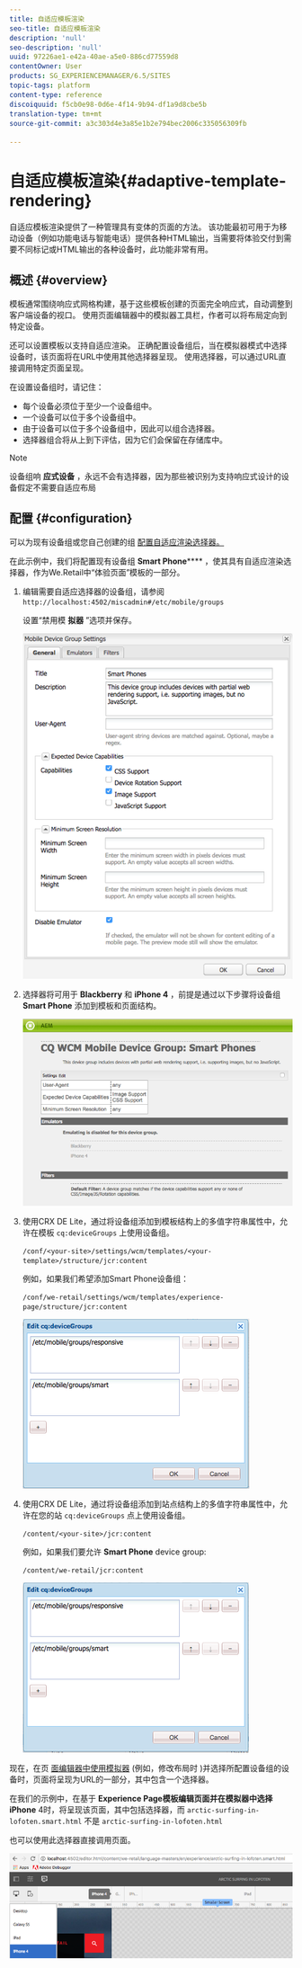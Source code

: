 ```yaml
---
title: 自适应模板渲染
seo-title: 自适应模板渲染
description: 'null'
seo-description: 'null'
uuid: 97226ae1-e42a-40ae-a5e0-886cd77559d8
contentOwner: User
products: SG_EXPERIENCEMANAGER/6.5/SITES
topic-tags: platform
content-type: reference
discoiquuid: f5cb0e98-0d6e-4f14-9b94-df1a9d8cbe5b
translation-type: tm+mt
source-git-commit: a3c303d4e3a85e1b2e794bec2006c335056309fb

---
```



# 自适应模板渲染{#adaptive-template-rendering}

自适应模板渲染提供了一种管理具有变体的页面的方法。 该功能最初可用于为移动设备（例如功能电话与智能电话）提供各种HTML输出，当需要将体验交付到需要不同标记或HTML输出的各种设备时，此功能非常有用。

## 概述 {#overview}

模板通常围绕响应式网格构建，基于这些模板创建的页面完全响应式，自动调整到客户端设备的视口。 使用页面编辑器中的模拟器工具栏，作者可以将布局定向到特定设备。

还可以设置模板以支持自适应渲染。 正确配置设备组后，当在模拟器模式中选择设备时，该页面将在URL中使用其他选择器呈现。 使用选择器，可以通过URL直接调用特定页面呈现。

在设置设备组时，请记住：

* 每个设备必须位于至少一个设备组中。
* 一个设备可以位于多个设备组中。
* 由于设备可以位于多个设备组中，因此可以组合选择器。
* 选择器组合将从上到下评估，因为它们会保留在存储库中。

>[!NOTE]
>
>设备组响 **应式设备** ，永远不会有选择器，因为那些被识别为支持响应式设计的设备假定不需要自适应布局

## 配置 {#configuration}

可以为现有设备组或您自己创建的组 [配置自适应渲染选择器。](/help/sites-developing/mobile.md#device-groups)

在此示例中，我们将配置现有设备组 **Smart Phone****** ，使其具有自适应渲染选择器，作为We.Retail中“体验页面”模板的一部分。

1. 编辑需要自适应选择器的设备组，请参阅 `http://localhost:4502/miscadmin#/etc/mobile/groups`

   设置“禁用模 **拟器** ”选项并保存。

   ![chlimage_1-157](assets/chlimage_1-157.png)

1. 选择器将可用于 **Blackberry** 和 **iPhone 4** ，前提是通过以下步骤将设备组 **Smart Phone** 添加到模板和页面结构。

   ![chlimage_1-158](assets/chlimage_1-158.png)

1. 使用CRX DE Lite，通过将设备组添加到模板结构上的多值字符串属性中，允许在模板 `cq:deviceGroups` 上使用设备组。

   `/conf/<your-site>/settings/wcm/templates/<your-template>/structure/jcr:content`

   例如，如果我们希望添加Smart Phone设备组：

   `/conf/we-retail/settings/wcm/templates/experience-page/structure/jcr:content`

   ![chlimage_1-159](assets/chlimage_1-159.png)

1. 使用CRX DE Lite，通过将设备组添加到站点结构上的多值字符串属性中，允许在您的站 `cq:deviceGroups` 点上使用设备组。

   `/content/<your-site>/jcr:content`

   例如，如果我们要允许 **Smart Phone** device group:

   `/content/we-retail/jcr:content`

   ![chlimage_1-160](assets/chlimage_1-160.png)

现在，在页 [面编辑器中使用模拟器](/help/sites-authoring/responsive-layout.md#layout-definitions-device-emulation-and-breakpoints) (例如，修改布局时 [](/help/sites-authoring/responsive-layout.md))并选择所配置设备组的设备时，页面将呈现为URL的一部分，其中包含一个选择器。

在我们的示例中，在基于 **Experience Page模板编辑页面并在模拟器中选择iPhone** 4时，将呈现该页面，其中包括选择器，而 `arctic-surfing-in-lofoten.smart.html` 不是 `arctic-surfing-in-lofoten.html`

也可以使用此选择器直接调用页面。

![chlimage_1-161](assets/chlimage_1-161.png)

